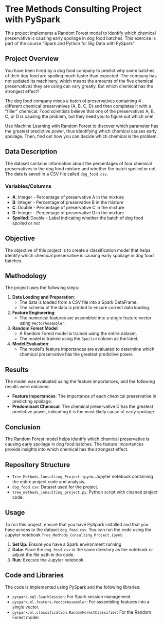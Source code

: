 # Tree Methods Consulting Project with PySpark

This project implements a Random Forest model to identify which chemical preservative is causing early spoilage in dog food batches. This exercise is part of the course "Spark and Python for Big Data with PySpark".

## Project Overview

You have been hired by a dog food company to predict why some batches of their dog food are spoiling much faster than expected. The company has not updated its machinery, which means the amounts of the five chemical preservatives they are using can vary greatly. But which chemical has the strongest effect?

The dog food company mixes a batch of preservatives containing 4 different chemical preservatives (A, B, C, D) and then completes it with a "filler" chemical. Food scientists believe that one of the preservatives A, B, C, or D is causing the problem, but they need you to figure out which one!

Use Machine Learning with Random Forest to discover which parameter has the greatest predictive power, thus identifying which chemical causes early spoilage. Then, find out how you can decide which chemical is the problem.

## Data Description

The dataset contains information about the percentages of four chemical preservatives in the dog food mixture and whether the batch spoiled or not. The data is saved in a CSV file called `dog_food.csv`.

### Variables/Columns

- **A**: Integer - Percentage of preservative A in the mixture
- **B**: Integer - Percentage of preservative B in the mixture
- **C**: Double - Percentage of preservative C in the mixture
- **D**: Integer - Percentage of preservative D in the mixture
- **Spoiled**: Double - Label indicating whether the batch of dog food spoiled or not

## Objective

The objective of this project is to create a classification model that helps identify which chemical preservative is causing early spoilage in dog food batches.

## Methodology

The project uses the following steps:

1. **Data Loading and Preparation**:
    - The data is loaded from a CSV file into a Spark DataFrame.
    - The schema of the data is printed to ensure correct data loading.
2. **Feature Engineering**:
    - The numerical features are assembled into a single feature vector using `VectorAssembler`.
3. **Random Forest Model**:
    - A Random Forest model is trained using the entire dataset.
    - The model is trained using the `Spoiled` column as the label.
4. **Model Evaluation**:
    - The model's feature importances are evaluated to determine which chemical preservative has the greatest predictive power.

## Results

The model was evaluated using the feature importances, and the following results were obtained:

- **Feature Importances**: The importance of each chemical preservative in predicting spoilage.
- **Predominant Chemical**: The chemical preservative C has the greatest predictive power, indicating it is the most likely cause of early spoilage.

## Conclusion

The Random Forest model helps identify which chemical preservative is causing early spoilage in dog food batches. The feature importances provide insights into which chemical has the strongest effect.

## Repository Structure

- `Tree_Methods_Consulting_Project.ipynb`: Jupyter notebook containing the entire project code and analysis.
- `dog_food.csv`: Dataset used for the project.
- `tree_methods_consulting_project.py`: Python script with cleaned project code.

## Usage

To run this project, ensure that you have PySpark installed and that you have access to the dataset `dog_food.csv`. You can run the code using the Jupyter notebook `Tree_Methods_Consulting_Project.ipynb`.

1. **Set Up:** Ensure you have a Spark environment running.
2. **Data:** Place the `dog_food.csv` in the same directory as the notebook or adjust the file path in the code.
3. **Run:** Execute the Jupyter notebook.

## Code and Libraries

The code is implemented using PySpark and the following libraries:

- `pyspark.sql.SparkSession`: For Spark session management.
- `pyspark.ml.feature.VectorAssembler`: For assembling features into a single vector.
- `pyspark.ml.classification.RandomForestClassifier`: For the Random Forest model.
